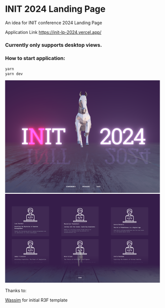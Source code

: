 # INIT 2024 Landing Page

An idea for INIT conference 2024 Landing Page

Application Link https://init-lp-2024.vercel.app/

### Currently only supports desktop views.

### How to start application:

```
yarn
yarn dev
```

![home_img.png](home_img.png)
![speakers_img.png](speakers_img.png)

Thanks to:

[Wassim](https://github.com/wass08) for initial R3F template
